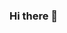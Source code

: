 ### Hi there 👋

<!--
**haccosta/haccosta** is a ✨ _special_ ✨ repository because its `README.md` (this file) appears on your GitHub profile.

[![Linkedin Badge]

Here are some ideas to get you started:

- 🔭 I’m currently working on ...
- 🌱 I’m currently learning ...
- 👯 I’m looking to collaborate on ...
- 🤔 I’m looking for help with ...
- 💬 Ask me about ...
- 📫 How to reach me: ...
- 😄 Pronouns: ...
- ⚡ Fun fact: ...
-->
